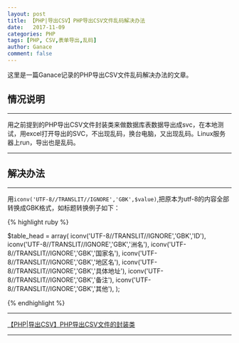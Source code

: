 ```yaml
---
layout: post
title: 【PHP|导出CSV】PHP导出CSV文件乱码解决办法
date:   2017-11-09
categories: PHP
tags: [PHP, CSV,表单导出,乱码]
author: Ganace
comment: false
---
```


这里是一篇Ganace记录的PHP导出CSV文件乱码解决办法的文章。


## 情况说明

---

用之前提到的PHP导出CSV文件封装类来做数据库表数据导出成svc，在本地测试，用excel打开导出的SVC，不出现乱码，换台电脑，又出现乱码。Linux服务器上run，导出也是乱码。

---

## 解决办法

---

用`iconv('UTF-8//TRANSLIT//IGNORE','GBK',$value)`,把原本为utf-8的内容全部转换成GBK格式，如标题转换例子如下：

{% highlight ruby %}

$table_head = array(
    iconv('UTF-8//TRANSLIT//IGNORE','GBK','ID'),
    iconv('UTF-8//TRANSLIT//IGNORE','GBK','洲名'),
    iconv('UTF-8//TRANSLIT//IGNORE','GBK','国家名'),
    iconv('UTF-8//TRANSLIT//IGNORE','GBK','地区名'),
    iconv('UTF-8//TRANSLIT//IGNORE','GBK','具体地址'),
    iconv('UTF-8//TRANSLIT//IGNORE','GBK','备注'),
    iconv('UTF-8//TRANSLIT//IGNORE','GBK','其他'),
); 

{% endhighlight %}

---

[【PHP\|导出CSV】PHP导出CSV文件的封装类](https://ganace.github.io/posts/php-get-csv.html)

---

